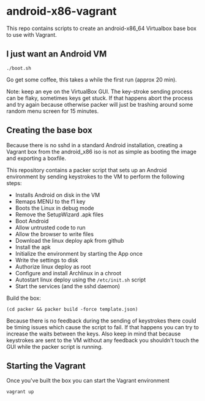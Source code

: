 # android-x86-vagrant

This repo contains scripts to create an android-x86_64 Virtualbox base box to use with Vagrant.


## I just want an Android VM

```
./boot.sh
```

Go get some coffee, this takes a while the first run (approx 20 min). 

Note: keep an eye on the VirtualBox GUI. The key-stroke sending process can be flaky, sometimes keys get stuck. If that happens abort the process and try again because otherwise packer will just be trashing around some random menu screen for 15 minutes.  

## Creating the base box

Because there is no sshd in a standard Android installation, creating a Vagrant box from the android_x86 iso is not as simple as booting the image and exporting a boxfile. 

This repository contains a packer script that sets up an Android environment by sending keystrokes to the VM to perform the following steps: 

- Installs Android on disk in the VM
- Remaps MENU to the f1 key
- Boots the Linux in debug mode
- Remove the SetupWizard .apk files
- Boot Android
- Allow untrusted code to run
- Allow the browser to write files
- Download the linux deploy apk from github
- Install the apk
- Initialize the environment by starting the App once
- Write the settings to disk
- Authorize linux deploy as root
- Configure and install Archlinux in a chroot
- Autostart linux deploy using the `/etc/init.sh` script
- Start the services (and the sshd daemon)

Build the box:
```
(cd packer && packer build -force template.json)
```

Because there is no feedback during the sending of keystrokes there could be timing issues which cause the script to fail. If that happens you can try to increase the waits between the keys. Also keep in mind that because keystrokes are sent to the VM without any feedback you shouldn't touch the GUI while the packer script is running.


## Starting the Vagrant

Once you've built the box you can start the Vagrant environment
```
vagrant up
```

